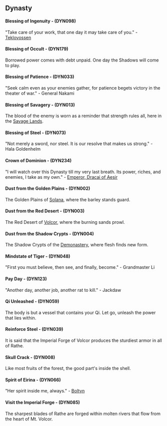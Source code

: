 ## Dynasty

#### Blessing of Ingenuity - (DYN098)
"Take care of your work, that one day it may take care of you." - [Teklovossen](../heroes-of-rathe/teklovossen-about.md)

#### Blessing of Occult - (DYN179)
Borrowed power comes with debt unpaid. One day the Shadows will come to play.

#### Blessing of Patience - (DYN033)
"Seek calm even as your enemies gather, for patience begets victory in the theater of war." - General Nakami

#### Blessing of Savagery - (DYN013)
The blood of the enemy is worn as a reminder that strength rules all, here in the [Savage Lands](../world-of-rathe/savage-lands/savage-lands.md).

#### Blessing of Steel - (DYN073)
"Not merely a sword, nor steel. It is our resolve that makes us strong." - Hala Goldenhelm

#### Crown of Dominion - (DYN234)
"I will watch over this Dynasty till my very last breath. Its power, riches, and enemies, I take as my own." - [Emperor, Dracai of Aesir](../heroes-of-rathe/emperor-about.md)

#### Dust from the Golden Plains - (DYN002)
The Golden Plains of [Solana](../world-of-rathe/solana/solana.md), where the barley stands guard.

#### Dust from the Red Desert - (DYN003)
The Red Desert of [Volcor](../world-of-rathe/volcor/volcor.md), where the burning sands prowl.

#### Dust from the Shadow Crypts - (DYN004)
The Shadow Crypts of the [Demonastery](../world-of-rathe/demonastery/demonastery.md), where flesh finds new form.

#### Mindstate of Tiger - (DYN048)
"First you must believe, then see, and finally, become." - Grandmaster Li

#### Pay Day - (DYN123)
"Another day, another job, another rat to kill." - Jackdaw

#### Qi Unleashed - (DYN059)
The body is but a vessel that contains your Qi. Let go, unleash the power that lies within.

#### Reinforce Steel - (DYN039)
It is said that the Imperial Forge of Volcor produces the sturdiest armor in all of Rathe.

#### Skull Crack - (DYN008)
Like most fruits of the forest, the good part's inside the shell.

#### Spirit of Eirina - (DYN066)
"Her spirit inside me, always." - [Boltyn](../heroes-of-rathe/boltyn-about.md)

#### Visit the Imperial Forge - (DYN085)
The sharpest blades of Rathe are forged within molten rivers that flow from the heart of Mt. Volcor.
